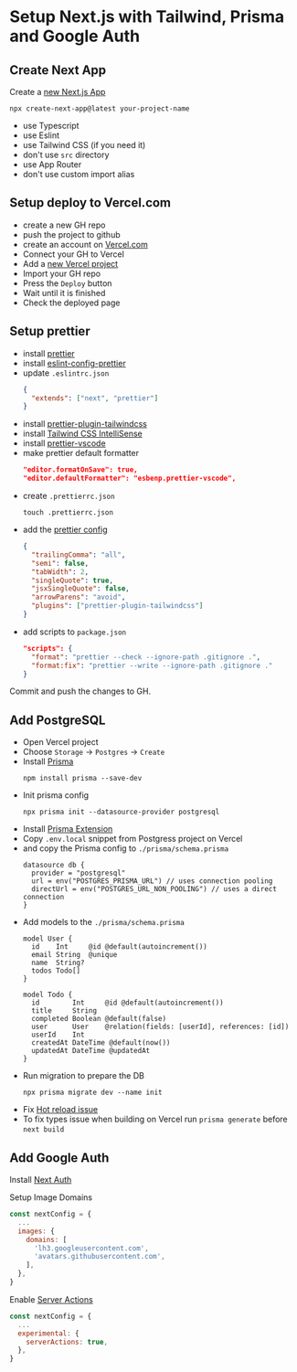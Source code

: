 # Setup Next.js with Tailwind, Prisma and Google Auth

## Create Next App

Create a [new Next.js App](https://nextjs.org/)

```shell
npx create-next-app@latest your-project-name
```

- use Typescript
- use Eslint
- use Tailwind CSS (if you need it)
- don't use `src` directory
- use App Router
- don't use custom import alias

## Setup deploy to Vercel.com

- create a new GH repo
- push the project to github
- create an account on [Vercel.com](https://vercel.com/)
- Connect your GH to Vercel
- Add a [new Vercel project](https://vercel.com/new)
- Import your GH repo
- Press the `Deploy` button
- Wait until it is finished
- Check the deployed page

## Setup prettier

- install [prettier](https://prettier.io/docs/en/install.html)
- install [eslint-config-prettier](https://github.com/prettier/eslint-config-prettier#installation)
- update `.eslintrc.json`
  ```json
  {
    "extends": ["next", "prettier"]
  }
  ```
- install [prettier-plugin-tailwindcss](https://github.com/tailwindlabs/prettier-plugin-tailwindcss#installation)
- install [Tailwind CSS IntelliSense](https://marketplace.visualstudio.com/items?itemName=bradlc.vscode-tailwindcss)
- install [prettier-vscode](https://github.com/prettier/prettier-vscode)
- make prettier default formatter
  ```json
  "editor.formatOnSave": true,
  "editor.defaultFormatter": "esbenp.prettier-vscode",
  ```
- create `.prettierrc.json`
  ```shell
  touch .prettierrc.json
  ```
- add the [prettier config](https://prettier.io/docs/en/options)
  ```json
  {
    "trailingComma": "all",
    "semi": false,
    "tabWidth": 2,
    "singleQuote": true,
    "jsxSingleQuote": false,
    "arrowParens": "avoid",
    "plugins": ["prettier-plugin-tailwindcss"]
  }
  ```
- add scripts to `package.json`
  ```json
  "scripts": {
    "format": "prettier --check --ignore-path .gitignore .",
    "format:fix": "prettier --write --ignore-path .gitignore ."
  }
  ```

Commit and push the changes to GH.

## Add PostgreSQL
- Open Vercel project
- Choose `Storage` -> `Postgres` -> `Create`
- Install [Prisma](https://www.prisma.io/docs/getting-started/quickstart)
  ```shell
  npm install prisma --save-dev 
  ```
- Init prisma config
  ```shell
  npx prisma init --datasource-provider postgresql
  ```
- Install [Prisma Extension](https://marketplace.visualstudio.com/items?itemName=Prisma.prisma)
- Copy `.env.local` snippet from Postgress project on Vercel
- and copy the Prisma config to `./prisma/schema.prisma`
  ```prisma
  datasource db {
    provider = "postgresql"
    url = env("POSTGRES_PRISMA_URL") // uses connection pooling
    directUrl = env("POSTGRES_URL_NON_POOLING") // uses a direct connection
  }
  ```
- Add models to the `./prisma/schema.prisma`
  ```prisma
  model User {
    id    Int     @id @default(autoincrement())
    email String  @unique
    name  String?
    todos Todo[]
  }

  model Todo {
    id        Int     @id @default(autoincrement())
    title     String
    completed Boolean @default(false)
    user      User    @relation(fields: [userId], references: [id])
    userId    Int
    createdAt DateTime @default(now())
    updatedAt DateTime @updatedAt
  }
  ```
- Run migration to prepare the DB
  ```shell
  npx prisma migrate dev --name init
  ```
- Fix [Hot reload issue](https://www.prisma.io/docs/guides/other/troubleshooting-orm/help-articles/nextjs-prisma-client-dev-practices)
- To fix types issue when building on Vercel run `prisma generate` before `next build`

## Add Google Auth
Install [Next Auth](https://next-auth.js.org/getting-started/example)

Setup Image Domains
```js
const nextConfig = {
  ...
  images: {
    domains: [
      'lh3.googleusercontent.com',
      'avatars.githubusercontent.com',
    ],
  },
}
```

Enable [Server Actions](https://nextjs.org/docs/app/building-your-application/data-fetching/forms-and-mutations#convention) 

```js
const nextConfig = {
  ...
  experimental: {
    serverActions: true,
  },
}
```

